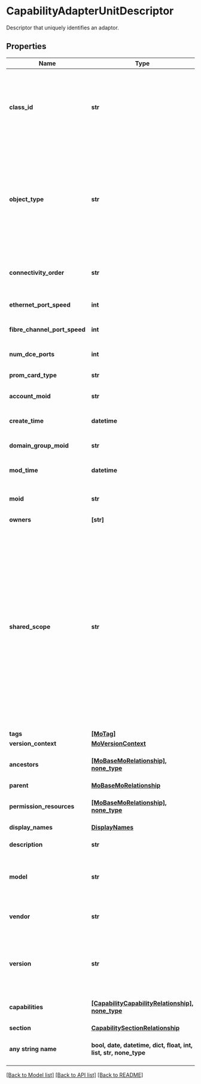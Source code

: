 # CapabilityAdapterUnitDescriptor

Descriptor that uniquely identifies an adaptor.
## Properties
Name | Type | Description | Notes
------------ | ------------- | ------------- | -------------
**class_id** | **str** | The concrete type of this complex type. Its value must be the same as the &#39;objectType&#39; property. The OpenAPI document references this property as a discriminator value. | [readonly] 
**object_type** | **str** | The fully-qualified type of this managed object, i.e. the class name. This property is optional. The ObjectType is implied from the URL path. If specified, the value of objectType must match the class name specified in the URL path. | [readonly] 
**connectivity_order** | **str** | Order in which the ports are connected; sequential or cyclic. | [optional] 
**ethernet_port_speed** | **int** | The port speed for ethernet ports in Mbps. | [optional] 
**fibre_channel_port_speed** | **int** | The port speed for fibre channel ports in Mbps. | [optional] 
**num_dce_ports** | **int** | Number of Dce Ports for the adaptor. | [optional] 
**prom_card_type** | **str** | Prom card type for the adaptor. | [optional] 
**account_moid** | **str** | The Account ID for this managed object. | [optional] [readonly] 
**create_time** | **datetime** | The time when this managed object was created. | [optional] [readonly] 
**domain_group_moid** | **str** | The DomainGroup ID for this managed object. | [optional] [readonly] 
**mod_time** | **datetime** | The time when this managed object was last modified. | [optional] [readonly] 
**moid** | **str** | The unique identifier of this Managed Object instance. | [optional] 
**owners** | **[str]** |  | [optional] 
**shared_scope** | **str** | Intersight provides pre-built workflows, tasks and policies to end users through global catalogs. Objects that are made available through global catalogs are said to have a &#39;shared&#39; ownership. Shared objects are either made globally available to all end users or restricted to end users based on their license entitlement. Users can use this property to differentiate the scope (global or a specific license tier) to which a shared MO belongs. | [optional] [readonly] 
**tags** | [**[MoTag]**](MoTag.md) |  | [optional] 
**version_context** | [**MoVersionContext**](MoVersionContext.md) |  | [optional] 
**ancestors** | [**[MoBaseMoRelationship], none_type**](MoBaseMoRelationship.md) | An array of relationships to moBaseMo resources. | [optional] [readonly] 
**parent** | [**MoBaseMoRelationship**](MoBaseMoRelationship.md) |  | [optional] 
**permission_resources** | [**[MoBaseMoRelationship], none_type**](MoBaseMoRelationship.md) | An array of relationships to moBaseMo resources. | [optional] [readonly] 
**display_names** | [**DisplayNames**](DisplayNames.md) |  | [optional] 
**description** | **str** | Detailed information about the endpoint. | [optional] 
**model** | **str** | The model of the endpoint, for which this capability information is applicable. | [optional] 
**vendor** | **str** | The vendor of the endpoint, for which this capability information is applicable. | [optional] 
**version** | **str** | The firmware or software version of the endpoint, for which this capability information is applicable. | [optional] 
**capabilities** | [**[CapabilityCapabilityRelationship], none_type**](CapabilityCapabilityRelationship.md) | An array of relationships to capabilityCapability resources. | [optional] 
**section** | [**CapabilitySectionRelationship**](CapabilitySectionRelationship.md) |  | [optional] 
**any string name** | **bool, date, datetime, dict, float, int, list, str, none_type** | any string name can be used but the value must be the correct type | [optional]

[[Back to Model list]](../README.md#documentation-for-models) [[Back to API list]](../README.md#documentation-for-api-endpoints) [[Back to README]](../README.md)


